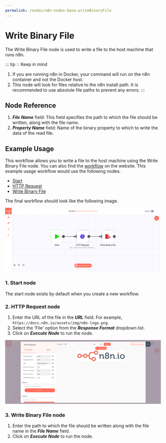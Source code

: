 ```yaml
---
permalink: /nodes/n8n-nodes-base.writeBinaryFile
---
```


# Write Binary File

The Write Binary File node is used to write a file to the host machine that runs n8n.

::: tip 💡 Keep in mind
1. If you are running n8n in Docker, your command will run on the n8n container and not the Docker host.
2. This node will look for files relative to the n8n install path. It is recommended to use absolute file paths to prevent any errors.
:::

## Node Reference

1. ***File Name*** field: This field specifies the path to which the file should be written, along with the file name.
2. ***Property Name*** field: Name of the binary property to which to write the data of the read file.

## Example Usage

This workflow allows you to write a file to the host machine using the Write Binary File node. You can also find the [workflow](https://n8n.io/workflows/590) on the website. This example usage workflow would use the following nodes.
- [Start](../../core-nodes/Start/README.md)
- [HTTP Request](../../core-nodes/HTTPRequest/README.md)
- [Write Binary File]()


The final workflow should look like the following image.

![A workflow with the Write Binary File node](./workflow.png)

### 1. Start node

The start node exists by default when you create a new workflow.


### 2. HTTP Request node

1. Enter the URL of the file in the ***URL*** field. For example, `https://docs.n8n.io/assets/img/n8n-logo.png`.
2. Select the 'File' option from the ***Response Format*** dropdown list. 
3. Click on ***Execute Node*** to run the node.

![Using the HTTP Request node to get an image](./HTTPRequest_node.png)


### 3. Write Binary File node

1. Enter the path to which the file should be written along with the file name in the ***File Name*** field.
2. Click on ***Execute Node*** to run the node.
